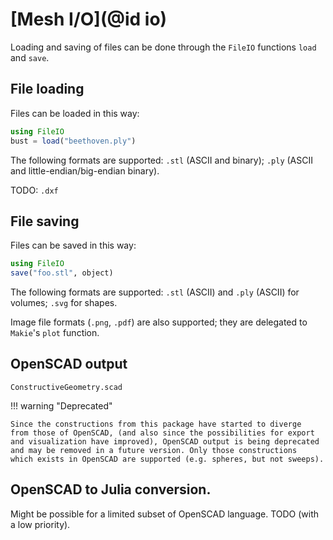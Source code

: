 # [Mesh I/O](@id io)

Loading and saving of files can be done through the `FileIO` functions
`load` and `save`.

## File loading

Files can be loaded in this way:
```julia
using FileIO
bust = load("beethoven.ply")
```

The following formats are supported: `.stl` (ASCII and binary);
`.ply` (ASCII and little-endian/big-endian binary).

TODO: `.dxf`

## File saving

Files can be saved in this way:
```julia
using FileIO
save("foo.stl", object)
```

The following formats are supported: `.stl` (ASCII)
and `.ply` (ASCII) for volumes;
`.svg` for shapes.

Image file formats (`.png`, `.pdf`) are also supported;
they are delegated to `Makie`'s `plot` function.

## OpenSCAD output

```@docs
ConstructiveGeometry.scad
```

!!! warning "Deprecated"

    Since the constructions from this package have started to diverge
    from those of OpenSCAD, (and also since the possibilities for export
    and visualization have improved), OpenSCAD output is being deprecated
    and may be removed in a future version. Only those constructions
    which exists in OpenSCAD are supported (e.g. spheres, but not sweeps).

## OpenSCAD to Julia conversion.

Might be possible for a limited subset of OpenSCAD language.
TODO (with a low priority).
